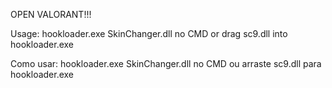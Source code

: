 OPEN VALORANT!!!

Usage: hookloader.exe SkinChanger.dll no CMD or drag sc9.dll into hookloader.exe

Como usar: hookloader.exe SkinChanger.dll no CMD ou arraste sc9.dll para hookloader.exe
